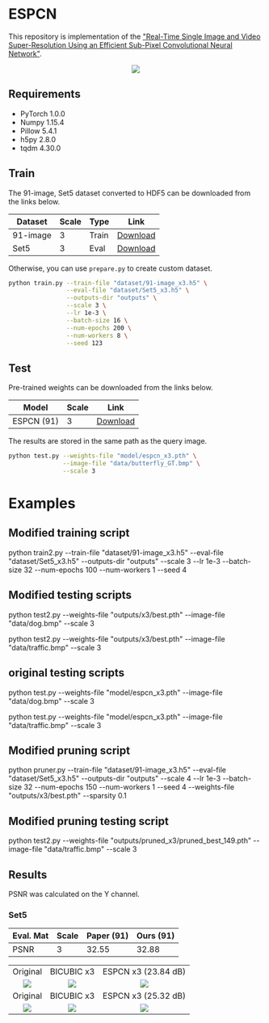 # ESPCN

This repository is implementation of the ["Real-Time Single Image and Video Super-Resolution Using an Efficient Sub-Pixel Convolutional Neural Network"](https://arxiv.org/abs/1609.05158).

<center><img src="./thumbnails/fig1.png"></center>

## Requirements

- PyTorch 1.0.0
- Numpy 1.15.4
- Pillow 5.4.1
- h5py 2.8.0
- tqdm 4.30.0

## Train

The 91-image, Set5 dataset converted to HDF5 can be downloaded from the links below.

| Dataset | Scale | Type | Link |
|---------|-------|------|------|
| 91-image | 3 | Train | [Download](https://www.dropbox.com/s/4mv1v4qfjo17zg3/91-image_x3.h5?dl=0) |
| Set5 | 3 | Eval | [Download](https://www.dropbox.com/s/9qlb94in1iqh6nf/Set5_x3.h5?dl=0) |

Otherwise, you can use `prepare.py` to create custom dataset.

```bash
python train.py --train-file "dataset/91-image_x3.h5" \
                --eval-file "dataset/Set5_x3.h5" \
                --outputs-dir "outputs" \
                --scale 3 \
                --lr 1e-3 \
                --batch-size 16 \
                --num-epochs 200 \
                --num-workers 8 \
                --seed 123                
```

## Test

Pre-trained weights can be downloaded from the links below.

| Model | Scale | Link |
|-------|-------|------|
| ESPCN (91) | 3 | [Download](https://www.dropbox.com/s/2fl5jz5nw9oiw1f/espcn_x3.pth?dl=0) |

The results are stored in the same path as the query image.

```bash
python test.py --weights-file "model/espcn_x3.pth" \
               --image-file "data/butterfly_GT.bmp" \
               --scale 3
```
# Examples

## Modified training script
python train2.py --train-file "dataset/91-image_x3.h5" --eval-file "dataset/Set5_x3.h5" --outputs-dir "outputs" --scale 3 --lr 1e-3 --batch-size 32 --num-epochs 100 --num-workers 1 --seed 4 

## Modified testing scripts
python test2.py --weights-file "outputs/x3/best.pth" --image-file "data/dog.bmp" --scale 3

python test2.py --weights-file "outputs/x3/best.pth" --image-file "data/traffic.bmp" --scale 3

## original testing scripts
python test.py --weights-file "model/espcn_x3.pth" --image-file "data/dog.bmp" --scale 3

python test.py --weights-file "model/espcn_x3.pth" --image-file "data/traffic.bmp" --scale 3

## Modified pruning script
python pruner.py --train-file "dataset/91-image_x3.h5" --eval-file "dataset/Set5_x3.h5" --outputs-dir "outputs" --scale 4 --lr 1e-3 --batch-size 32 --num-epochs 150 --num-workers 1 --seed 4 --weights-file "outputs/x3/best.pth" --sparsity 0.1

## Modified pruning testing script
python test2.py --weights-file "outputs/pruned_x3/pruned_best_149.pth" --image-file "data/traffic.bmp" --scale 3

## Results

PSNR was calculated on the Y channel.

### Set5

| Eval. Mat | Scale | Paper (91) | Ours (91) |
|-----------|-------|-------|-----------------|
| PSNR | 3 | 32.55 | 32.88 |

<table>
    <tr>
        <td><center>Original</center></td>
        <td><center>BICUBIC x3</center></td>
        <td><center>ESPCN x3 (23.84 dB)</center></td>
    </tr>
    <tr>
    	<td>
    		<center><img src="./data/baboon.bmp""></center>
    	</td>
    	<td>
    		<center><img src="./data/baboon_bicubic_x3.bmp"></center>
    	</td>
    	<td>
    		<center><img src="./data/baboon_espcn_x3.bmp"></center>
    	</td>
    </tr>
    <tr>
        <td><center>Original</center></td>
        <td><center>BICUBIC x3</center></td>
        <td><center>ESPCN x3 (25.32 dB)</center></td>
    </tr>
    <tr>
    	<td>
    		<center><img src="./data/comic.bmp""></center>
    	</td>
    	<td>
    		<center><img src="./data/comic_bicubic_x3.bmp"></center>
    	</td>
    	<td>
    		<center><img src="./data/comic_espcn_x3.bmp"></center>
    	</td>
    </tr>  
</table>



